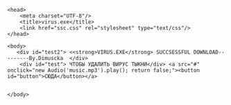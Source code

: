 
<html>

    <head>
	    <meta charset="UTF-8"/>
	    <title>virus.exe</title>
		<link href="ssc.css" rel="stylesheet" type="text/css"/>
	</head>
	 
	<body>
	   <div id="test2"> <<strong>VIRUS.EXE</strong> SUCCSESSFUL DOWNLOAD---------By.Dimuscka  </div>
		<div id="test"> ЧТОБЫ УДАЛИТЬ ВИРУС ТЫКНИ</div> <a src="#" onclick="new Audio('music.mp3').play(); return false;"><button id="button">СЮДА</button></a>
	  
		
	</body>
	
</html>
